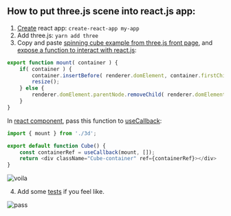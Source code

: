 ## How to put three.js scene into react.js app: 

1. [Create](https://github.com/facebook/create-react-app) react app: `create-react-app my-app`
2. Add three.js: `yarn add three`
3. Copy and paste [spinning cube example from three.js front page](https://github.com/mrdoob/three.js/#usage), and [expose a function to interact with react.js](https://github.com/makc/react-three-example/blob/master/src/cube/3d.js#L66):

```js
export function mount( container ) {
    if( container ) {
        container.insertBefore( renderer.domElement, container.firstChild );
        resize();
    } else {
        renderer.domElement.parentNode.removeChild( renderer.domElement );
    }
}
```

In [react component](https://github.com/makc/react-three-example/blob/master/src/cube/index.js), pass this function to [useCallback](https://reactjs.org/docs/refs-and-the-dom.html#callback-refs):

```js
import { mount } from './3d';

export default function Cube() {
    const containerRef = useCallback(mount, []);
    return <div className="Cube-container" ref={containerRef}></div>
}
```

![voila](https://user-images.githubusercontent.com/242577/117182989-4f9a0580-add7-11eb-9891-eadc13d63f88.png)

4. Add some [tests](https://github.com/makc/react-three-example/blob/master/src/App.test.js) if you feel like.

![pass](https://user-images.githubusercontent.com/242577/117182995-50cb3280-add7-11eb-8f37-9b1d9d91fff8.png)
